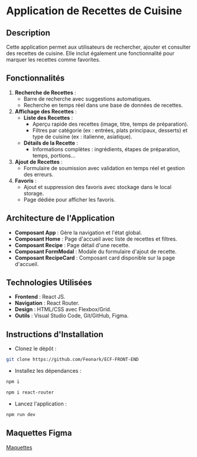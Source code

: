 # Application de Recettes de Cuisine

## Description

Cette application permet aux utilisateurs de rechercher, ajouter et consulter des recettes de cuisine. Elle inclut également une fonctionnalité pour marquer les recettes comme favorites.

## Fonctionnalités

1. **Recherche de Recettes** :
   - Barre de recherche avec suggestions automatiques.
   - Recherche en temps réel dans une base de données de recettes.
2. **Affichage des Recettes** :
   - **Liste des Recettes** :
     - Aperçu rapide des recettes (image, titre, temps de préparation).
     - Filtres par catégorie (ex : entrées, plats principaux, desserts) et type de cuisine (ex : italienne, asiatique).
   - **Détails de la Recette** :
     - Informations complètes : ingrédients, étapes de préparation, temps, portions...
3. **Ajout de Recettes** :
   - Formulaire de soumission avec validation en temps réel et gestion des erreurs.
4. **Favoris** :
   - Ajout et suppression des favoris avec stockage dans le local storage.
   - Page dédiée pour afficher les favoris.

## Architecture de l'Application

- **Composant App** : Gère la navigation et l'état global.
- **Composant Home** : Page d'accueil avec liste de recettes et filtres.
- **Composant Recipe** : Page détail d'une recette.
- **Composant FormModal** : Modale du formulaire d'ajout de recette.
- **Composant RecipeCard** : Composant card disponible sur la page d'accueil.

## Technologies Utilisées

- **Frontend** : React JS.
- **Navigation** : React Router.
- **Design** : HTML/CSS avec Flexbox/Grid.
- **Outils** : Visual Studio Code, Git/GitHub, Figma.

## Instructions d'Installation

- Clonez le dépôt :

```bash
git clone https://github.com/Feonark/ECF-FRONT-END
```

- Installez les dépendances :

```bash
npm i
```

```bash
npm i react-router
```

- Lancez l'application :

```bash
npm run dev
```

## Maquettes Figma

[Maquettes](https://www.figma.com/design/keMDInEZ4qz37cdyvLdQsT/ECF-Front-THIVEL?node-id=0-1&t=y2aXP0YuNrjVXhs9-1)
